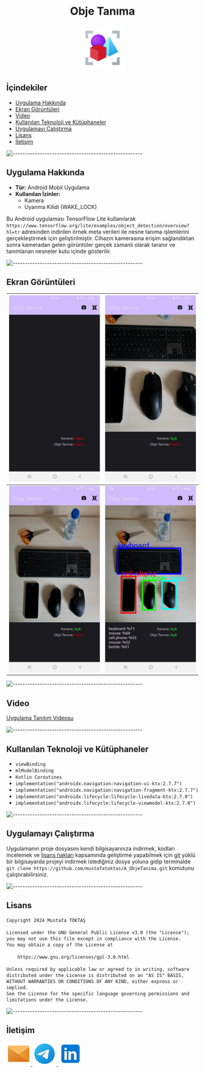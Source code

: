 <h1 align="center">Obje Tanıma</h1>

<div align=center>
  <img src="./Readme%20Resources/Obje Tanıma Logo.png" alt="Logo" width="120" heigh="120"/>
</div>

## **İçindekiler**

- [Uygulama Hakkında](#uygulama-hakkında)
- [Ekran Görüntüleri](#ekran-görüntüleri)
- [Video](#video)
- [Kullanılan Teknoloji ve Kütüphaneler](#kullanılan-teknoloji-ve-kütüphaneler)
- [Uygulamayı Çalıştırma](#uygulamayı-çalıştırma)
- [Lisans](#lisans)
- [İletişim](#i̇letişim)

![-----------------------------------------------------](./Readme%20Resources/Çizgi.png)


## Uygulama Hakkında

- **Tür:** Android Mobil Uygulama
- **Kullanılan İzinler:** 
  - Kamera
  - Uyanma Kilidi (WAKE_LOCK)

Bu Android uygulaması TensorFlow Lite kullanılarak `https://www.tensorflow.org/lite/examples/object_detection/overview?hl=tr`
adresinden indirilen örnek meta verileri ile nesne tanıma işlemlerini gerçekleştirmek için geliştirilmiştir.
Cihazın kamerasına erişim sağlandıktan sonra kameradan gelen görüntüler gerçek zamanlı olarak taranır ve tanımlanan nesneler kutu içinde gösterilir.

![-----------------------------------------------------](./Readme%20Resources/Çizgi.png)


## Ekran Görüntüleri

| ![Ekran Görüntüsü 1](./Readme%20Resources/Ekran%20Görüntüleri/Ekran%20Görüntüsü%201.jpg) | ![Ekran Görüntüsü 2](./Readme%20Resources/Ekran%20Görüntüleri/Ekran%20Görüntüsü%202.jpg) |
|      ------------------------------------------------------------------------------      |      ------------------------------------------------------------------------------      |
| ![Ekran Görüntüsü 3](./Readme%20Resources/Ekran%20Görüntüleri/Ekran%20Görüntüsü%203.jpg) | ![Ekran Görüntüsü 4](./Readme%20Resources/Ekran%20Görüntüleri/Ekran%20Görüntüsü%204.jpg) |                                                                   |

![-----------------------------------------------------](./Readme%20Resources/Çizgi.png)


## Video

[Uygulama Tanıtım Videosu](https://youtu.be/RpdR251bvqw)

![-----------------------------------------------------](./Readme%20Resources/Çizgi.png)


## Kullanılan Teknoloji ve Kütüphaneler

- `viewBinding`
- `mlModelBinding`
- `Kotlin Coroutines`
- `implementation("androidx.navigation:navigation-ui-ktx:2.7.7")`
- `implementation("androidx.navigation:navigation-fragment-ktx:2.7.7")`
- `implementation("androidx.lifecycle:lifecycle-livedata-ktx:2.7.0")`
- `implementation("androidx.lifecycle:lifecycle-viewmodel-ktx:2.7.0")`

![-----------------------------------------------------](./Readme%20Resources/Çizgi.png)


## Uygulamayı Çalıştırma

Uygulamanın proje dosyasını kendi bilgisayarınıza indirmek, kodları incelemek ve
[lisans hakları](https://www.gnu.org/licenses/gpl-3.0.html) kapsamında geliştirme
yapabilmek için [git](https://git-scm.com) yüklü bir bilgisayarda projeyi indirmek
istediğiniz dosya yoluna gidip terminalde
`git clone https://github.com/mustafatoktas/A_ObjeTanima.git`
komutunu çalıştırabilirsiniz.

![-----------------------------------------------------](./Readme%20Resources/Çizgi.png)


## Lisans
    Copyright 2024 Mustafa TOKTAŞ

    Licensed under the GNU General Public License v3.0 (the "License");
    you may not use this file except in compliance with the License.
    You may obtain a copy of the License at

        https://www.gnu.org/licenses/gpl-3.0.html

    Unless required by applicable law or agreed to in writing, software
    distributed under the License is distributed on an "AS IS" BASIS,
    WITHOUT WARRANTIES OR CONDITIONS OF ANY KIND, either express or implied.
    See the License for the specific language governing permissions and
    limitations under the License.

![-----------------------------------------------------](./Readme%20Resources/Çizgi.png)


## İletişim

<a href="mailto:info@mustafatoktas.com"              target="_blank"> <img src="./Readme Resources/İletişim/Mail.png"     alt="Mail"     width="64" heigh="64"/> </a>
<a href="https://t.me/mustafatoktas00"               target="_blank"> <img src="./Readme Resources/İletişim/Telegram.png" alt="Telegram" width="64" heigh="64"/> </a>
<a href="https://www.linkedin.com/in/mustafatoktas/" target="_blank"> <img src="./Readme Resources/İletişim/LinkedIn.png" alt="LinkedIn" width="64" heigh="64"/> </a>

